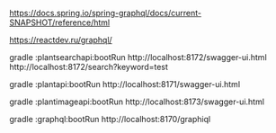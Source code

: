 
https://docs.spring.io/spring-graphql/docs/current-SNAPSHOT/reference/html

https://reactdev.ru/graphql/


gradle :plantsearchapi:bootRun
http://localhost:8172/swagger-ui.html
http://localhost:8172/search?keyword=test

gradle :plantapi:bootRun
http://localhost:8171/swagger-ui.html

gradle :plantimageapi:bootRun
http://localhost:8173/swagger-ui.html


gradle :graphql:bootRun
http://localhost:8170/graphiql
